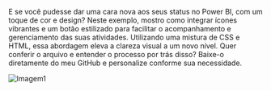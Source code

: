 E se você pudesse dar uma cara nova aos seus status no Power BI, com um toque de cor e design?
Neste exemplo, mostro como integrar ícones vibrantes e um botão estilizado para facilitar o acompanhamento e gerenciamento das suas atividades.
Utilizando uma mistura de CSS e HTML, essa abordagem eleva a clareza visual a um novo nível.
Quer conferir o arquivo e entender o processo por trás disso? Baixe-o diretamente do meu GitHub e personalize conforme sua necessidade.

![Imagem1](https://github.com/elizeu-soares/SVG_HTML/assets/167594868/dfdff9bd-f3ca-49c2-bc56-ea4ab5d68f15)


